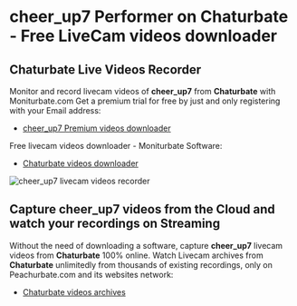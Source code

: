 # cheer_up7 Performer on Chaturbate - Free LiveCam videos downloader

## Chaturbate Live Videos Recorder

Monitor and record livecam videos of **cheer_up7** from **Chaturbate** with Moniturbate.com
Get a premium trial for free by just and only registering with your Email address:
* [cheer_up7 Premium videos downloader](https://moniturbate.com/request-demo-licence-key.html)

Free livecam videos downloader - Moniturbate Software:
* [Chaturbate videos downloader](https://moniturbate.com/moniturbate-download-software.html)

![cheer_up7 livecam videos recorder](https://peachurnet.com/templates/moniturbate-software.png)


## Capture cheer_up7 videos from the Cloud and watch your recordings on Streaming

Without the need of downloading a software, capture **cheer_up7** livecam videos from **Chaturbate** 100% online.
Watch Livecam archives from **Chaturbate** unlimitedly from thousands of existing recordings, only on Peachurbate.com and its websites network:
* [Chaturbate videos archives](https://peachurnet.com/)